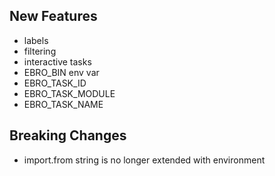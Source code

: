 ## New Features

- labels
- filtering
- interactive tasks
- EBRO_BIN env var
- EBRO_TASK_ID
- EBRO_TASK_MODULE
- EBRO_TASK_NAME

## Breaking Changes

- import.from string is no longer extended with environment
